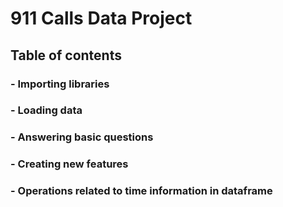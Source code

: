 # 911 Calls Data Project
## **Table of contents**
### - Importing libraries
### - Loading data
### - Answering basic questions
### - Creating new features
### - Operations related to time information in dataframe
